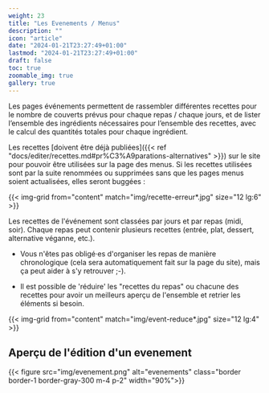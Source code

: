 ```yaml
---
weight: 23
title: "Les Evenements / Menus"
description: ""
icon: "article"
date: "2024-01-21T23:27:49+01:00"
lastmod: "2024-01-21T23:27:49+01:00"
draft: false
toc: true
zoomable_img: true
gallery: true
---
```



Les pages événements permettent de rassembler différentes recettes pour le nombre de couverts prévus pour chaque repas / chaque jours, et de lister l’ensemble des ingrédients nécessaires pour l’ensemble des recettes, avec le calcul des quantités totales pour chaque ingrédient.

Les recettes [doivent être déjà publiées]({{< ref "docs/editer/recettes.md#pr%C3%A9parations-alternatives" >}}) sur le site pour pouvoir être utilisées sur la page des menus. Si les recettes utilisées sont par la suite renommées ou supprimées sans que les pages menus soient actualisées, elles seront buggées : 

{{< img-grid from="content" match="img/recette-erreur*.jpg" size="12 lg:6" >}}

Les recettes de l'événement sont classées par jours et par repas (midi, soir). Chaque repas peut contenir plusieurs recettes (entrée, plat, dessert, alternative véganne, etc.).

- Vous n'êtes pas obligé·es d'organiser les repas de manière chronologique (cela sera automatiquement fait sur la page du site), mais ça peut aider à s'y retrouver ;-). 

- Il est possible de 'réduire' les "recettes du repas" ou chacune des recettes pour avoir un meilleurs aperçu de l'ensemble et retrier les éléments si besoin.

{{< img-grid from="content" match="img/event-reduce*.jpg" size="12 lg:4" >}}

## Aperçu de l'édition d'un evenement

{{< figure src="img/evenement.png" alt="evenements" class="border border-1 border-gray-300 m-4 p-2" width="90%">}} </figure>

